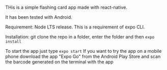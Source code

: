 THis is a simple flashing card app made with react-native.

It has been tested with Android. 

Requirement: Node LTS release. This is a requirement of expo CLI. 

Installation: git clone the repo in a folder, enter the folder and then `expo install`

To start the app just type `expo start` If you want to try the app on a mobile phone download the app "Expo Go" from the Android Play Store and scan the barcode generated on the terminal with the app